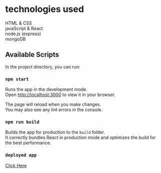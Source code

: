 # technologies used
HTML & CSS\
javaScript & React\
node.js (express)\
mongoDB

## Available Scripts
 
In the project directory, you can run:

### `npm start`

Runs the app in the development mode.\
Open [http://localhost:3000](http://localhost:3000) to view it in your browser.

The page will reload when you make changes.\
You may also see any lint errors in the console.

### `npm run build`

Builds the app for production to the `build` folder.\
It correctly bundles React in production mode and optimizes the build for the best performance.

### `deployed app`
[Click Here](https://samnews.students.nomoredomainssbs.ru) 
